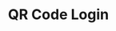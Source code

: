 ---
  id: "94639"
  fieldLayoutId: "89"
  uid: "94b13e53-0869-4096-8147-64506c8545b5"
  enabled: "1"
  archived: "0"
  dateCreated: "2020-01-13 04:50:13"
  dateUpdated: "2020-01-13 04:55:40"
  siteSettingsId: "94639"
  slug: "qr-code-login"
  siteId: "1"
  uri: "patterns/web/entry/qr-code-login"
  enabledForSite: "1"
  sectionId: "2"
  typeId: "2"
  authorId: "1"
  postDate: "2020-01-13 04:47:00"
  expiryDate: null
  contentId: "94629"
  title: "QR Code Login"
  field_allColorsComputed: null
  field_allColorsComputedIllustration: null
  field_allColorsComputedThumbnail: null
  field_appDescription: null
  field_appDescriptionSentiment: null
  field_audio: "0"
  field_authorFaq: null
  field_bgThumbPosition: "left center"
  field_body: null
  field_captureSize: null
  field_categoriesRaw: "reducing friction,reducing cognitive load,"
  field_categoryInPlainText: null
  field_coldThumbTransform: null
  field_colorPalette: null
  field_contributorName: null
  field_contributorUrl: null
  field_coverColor: null
  field_dominantColor: null
  field_externalContributor: "0"
  field_fetchWebsiteData: null
  field_fullName: null
  field_gfycatSource: null
  field_gif: "0"
  field_gumletUrl: null
  field_gumletUrlNoPreParse: null
  field_howHelps: "<p><strong>Reducing Friction, Reducing Cognitive Load.</strong></p><p>Nowadays, it's impossible not to deal with hundreds of digital services in a single week. From Slack to Netflix, from Google to Amazon, absolutely every digital service that we interact with needs some way to identify us to provide their value. But remembering passwords and creating accounts is becoming a tiring activity that can cognitively overload us.</p><p>On the other hand, smartphones have become a ubiquitous tool for human beings in developed countries. More importantly, the cameras on those smartphones have become an essential sensor to interact with the world beyond their baseline capability.</p><p>Discord acknowledges these trends and provides a seamless way to log in without a password into their platform. Not only this reduced cognitive load on the user's end, but it also increases the chances of usage for an occasional user that might get discouraged once they realize they need through a password reset process.</p>"
  field_howWorks: "<p>Discord is a free voice and chat application that allows you to create and join chat rooms or \"servers\" via a computer or smartphone. Discord is the most popular chat app for gamers and one of the most popular options for other large fanbases and communities. </p><p>Since Discord has a vibrant ecosystem of applications for different operating systems, it has also invested in creating a solid authentication layer.</p><p>One of the most interesting features in their authentication system is the ability to login to the web or desktop apps by using a phone with the app installed.</p><p>Many application developers have used this solution in Smart TVs, but it's rarely used in other platforms.</p><p>In the case of Discord, you can authenticate on a web browser or other non-phone app by reading a QR code that is prominently displayed next to the classic login mechanism.</p><p>When reading the QR code with the native camera, the Discord app gets launched through a deep-link that handles the handshake and authenticates the user on the other device. Users can also open the Discord app and scan the QR code directly from it by using the \"Scan QR Code\" option in the settings menu.</p>"
  field_iconColors: null
  field_iconComputedColors: null
  field_illustrationSource: null
  field_imagePathRaw: "https://s3-us-west-2.amazonaws.com/waveguideio/captures/waves/discordlogin.png"
  field_imageTextOcr: null
  field_depthArticleBody: null
  field_lpSentimentScore: null
  field_lpUrl: null
  field_mediaEmbed: null
  field_mobileId: null
  field_mobileShotSrc: null
  field_newsObject: null
  field_pageFetchJsonString: null
  field_patternSrc: "Discord"
  field_platformRaw: "Web"
  field_qualityDescription: null
  field_rawResponse: null
  field_readingDuration: null
  field_readingDurationSeconds: null
  field_readingEaseLevel: null
  field_readingEaseScore: null
  field_references: null
  field_screenshotColors: null
  field_screenshotComputedColors: null
  field_sourceFromArchive: null
  field_strategyDescription: null
  field_thumbColors: null
  field_thumbVideoUrl: null
  field_webDescription: null
  field_webTitle: null
  field_what: "<p>This is a solution found in Discord. When users attempt to log in, they are shown a prominent option for passwordless login, by capturing a QR Code with their phones (through the Discord app or via the native camera)</p>"
  root: null
  lft: null
  rgt: null
  level: null
  structureId: null
  layout: layouts/post.njk
---